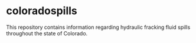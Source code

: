 # coloradospills
This repository contains information regarding hydraulic fracking fluid spills throughout the state of Colorado. 
